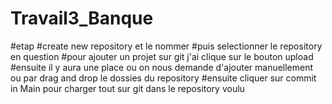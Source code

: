 # Travail3_Banque
#etap
#create new repository et le nommer
#puis selectionner le repository en question
#pour ajouter un projet sur git j'ai clique sur le bouton upload
#ensuite il y aura une place ou on nous demande d'ajouter manuellement ou par drag and drop le dossies du repository
#ensuite cliquer sur commit in Main pour charger tout sur git dans le repository voulu
